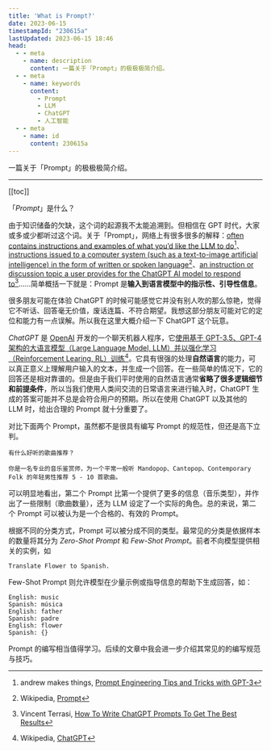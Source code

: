 ```yaml
---
title: 'What is Prompt?'
date: 2023-06-15
timestampId: "230615a"
lastUpdated: 2023-06-15 18:46
head:
  - - meta
    - name: description
      content: 一篇关于「Prompt」的极极极简介绍。
  - - meta
    - name: keywords
      content:
        - Prompt
        - LLM
        - ChatGPT
        - 人工智能
  - - meta
    - name: id
      content: 230615a
---
```


一篇关于「Prompt」的极极极简介绍。

---

[[toc]]

「*Prompt*」是什么？

由于知识储备的欠缺，这个词的起源我不太能追溯到。但相信在 GPT 时代，大家或多或少都听过这个词。关于「Prompt」，网络上有很多很多的解释：<u>often contains instructions and examples of what you’d like the LLM to do</u>[^1]、<u>instructions issued to a computer system (such as a text-to-image artificial intelligence) in the form of written or spoken language</u>[^2]、<u>an instruction or discussion topic a user provides for the ChatGPT AI model to respond to</u>[^3]……简单概括一下就是：Prompt 是**输入到语言模型中的指示性、引导性信息**。

很多朋友可能在体验 ChatGPT 的时候可能感觉它并没有别人吹的那么惊艳，觉得它不听话、回答毫无价值，废话连篇、不符合期望。我想这部分朋友可能对它的定位和能力有一点误解。所以我在这里大概介绍一下 ChatGPT 这个玩意。

*ChatGPT* 是 [OpenAI](https://openai.com) 开发的一个聊天机器人程序，它<u>使用基于 GPT-3.5、GPT-4 架构的大语言模型（Large Language Model, LLM）并以强化学习（Reinforcement Learing, RL）训练</u>[^4]。它具有很强的处理**自然语言**的能力，可以真正意义上理解用户输入的文本，并生成一个回答。在一些简单的情况下，它的回答还是相对靠谱的。但是由于我们平时使用的自然语言通常**省略了很多逻辑细节和前提条件**，所以当我们使用人类间交流的日常语言来进行输入时，ChatGPT 生成的答案可能并不总是会符合用户的预期。所以在使用 ChatGPT 以及其他的 LLM 时，给出合理的 Prompt 就十分重要了。

对比下面两个 Prompt，虽然都不是很具有编写 Prompt 的规范性，但还是高下立判。

```text
有什么好听的歌曲推荐？
```

```text
你是一名专业的音乐鉴赏师，为一个平常一般听 Mandopop、Cantopop、Contemporary Folk 的年轻男性推荐 5 - 10 首歌曲。
```

可以明显地看出，第二个 Prompt 比第一个提供了更多的信息（音乐类型），并作出了一些限制（歌曲数量），还为 LLM 设定了一个实际的角色。总的来说，第二个 Prompt 可以被认为是一个合格的、有效的 Prompt。

根据不同的分类方式，Prompt 可以被分成不同的类型。最常见的分类是依据样本的数量将其分为 *Zero-Shot Prompt* 和 *Few-Shot Prompt*。前者不向模型提供相关的实例，如
```text
Translate Flower to Spanish.
```
Few-Shot Prompt 则允许模型在少量示例或指导信息的帮助下生成回答，如：
```text
English: music
Spanish: música
English: father
Spanish: padre
English: flower
Spanish: {}
```

Prompt 的编写相当值得学习。后续的文章中我会进一步介绍其常见的的编写规范与技巧。


[^1]: andrew makes things, [Prompt Engineering Tips and Tricks with GPT-3](https://blog.andrewcantino.com/blog/2021/04/21/prompt-engineering-tips-and-tricks/)
[^2]: Wikipedia, [Prompt](https://en.wikipedia.org/wiki/Prompt)
[^3]: Vincent Terrasi, [How To Write ChatGPT Prompts To Get The Best Results](https://www.searchenginejournal.com/how-to-write-chatgpt-prompts/479324/#close)
[^4]: Wikipedia, [ChatGPT](https://zh.wikipedia.org/wiki/ChatGPT)
